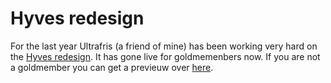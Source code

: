 <!--
  id: 337
  date: 2008-06-19T13:17:28
  modified: 2014-03-11T08:46:41
  slug: hyves-redesign
  type: post
  excerpt: <p>For the last year Ultrafris (a friend of mine) has been working very hard on the Hyves redesign. It has gone live for goldmemenbers now. If you are not a goldmember you can get a previeuw over here.</p>
  categories: link
  tags: 
  inCv: 
  inPortfolio: 
  dateFrom: 
  dateTo: 
-->

# Hyves redesign

<p>For the last year Ultrafris (a friend of mine) has been working very hard on the <a href="http://www.ultrafris.nl/">Hyves redesign</a>. It has gone live for goldmemenbers now. If you are not a goldmember you can get a previeuw over <a href="http://hyvesredesign.hyves.nl/blog/24395800/Exclusieve_preview_van_het_nieuwe_design_van_Hyves_GM_mail/3vuR/">here</a>.</p>